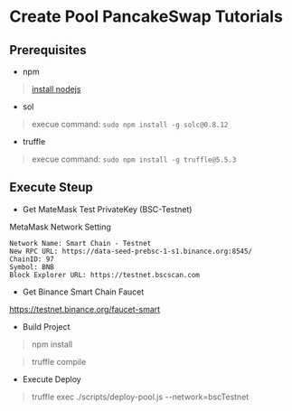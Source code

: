# Create Pool PancakeSwap Tutorials 

## Prerequisites 
* npm 
> [install nodejs](https://nodejs.org/en/download/)
* sol  
> execue command: `sudo npm install -g solc@0.8.12`
* truffle 
> execue command: `sudo npm install -g truffle@5.5.3`

## Execute Steup 
* Get MateMask Test PrivateKey (BSC-Testnet)

MetaMask Network Setting 
```
Network Name: Smart Chain - Testnet
New RPC URL: https://data-seed-prebsc-1-s1.binance.org:8545/
ChainID: 97
Symbol: BNB
Block Explorer URL: https://testnet.bscscan.com
```

* Get Binance Smart Chain Faucet 

https://testnet.binance.org/faucet-smart


* Build Project 

> npm install 

> truffle compile 

* Execute Deploy 

> truffle exec ./scripts/deploy-pool.js --network=bscTestnet




